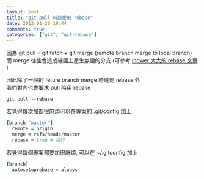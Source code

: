 ```yaml
---
layout: post
title: "git pull 時請愛用 rebase"
date: 2012-01-20 19:44
comments: true
categories: ["git", "git-rebase"] 
---
```

因為
git pull = git fetch + git merge (remote branch merge to local branch)
而 merge 往往會造成線圖上產生無謂的分支 (可參考 <a href="http://ihower.tw/blog/archives/3843" target="_blank">ihower 大大的 rebase 文章</a> )

<!-- more -->

因此除了一般的 feture branch merge 時透過 rebase 外  
我們對內也會要求 pull 時用 rebase

```
git pull --rebase
```

若覺得每次加都很麻煩可以在專案的 .git/config 加上

```ruby .git/config
[branch "master"]
  remote = origin
  merge = refs/heads/master
  rebase = true # 這行
```

若覺得每個專案都要加很麻煩, 可以在 ~/.gitconfig 加上

```ruby  ~/.gitconfig
[branch]
  autosetuprebase = always
```

